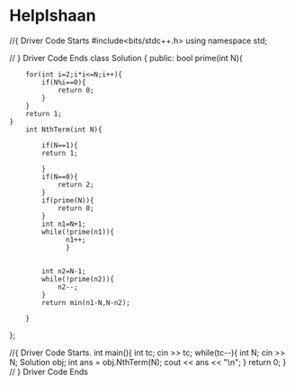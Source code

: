 # HelpIshaan
//{ Driver Code Starts
#include<bits/stdc++.h>
using namespace std;

// } Driver Code Ends
class Solution {
	public:
	bool prime(int N){
	    
	    for(int i=2;i*i<=N;i++){
	        if(N%i==0){
	            return 0;
	        }
	    }
	    return 1;
	}
		int NthTerm(int N){
		   
		    if(N==1){
	        return 1;
		        
		    }
		    if(N==0){
		        return 2;
		    }
		    if(prime(N)){
		        return 0;
		    }
		    int n1=N+1;
		    while(!prime(n1)){
		          n1++;
		          }
		      
		    
		    int n2=N-1;
		    while(!prime(n2)){
		        n2--;
		    }
		    return min(n1-N,N-n2);
		    
		}
		

};

//{ Driver Code Starts.
int main(){
	int tc;
	cin >> tc;
	while(tc--){
		int N;
		cin >> N;
		Solution obj;
		int ans = obj.NthTerm(N);
		cout << ans << "\n";
	}
	return 0;
}
// } Driver Code Ends
